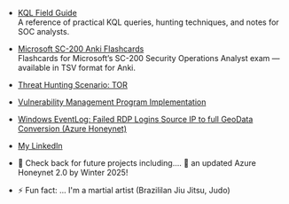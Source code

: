 - [KQL Field Guide](https://github.com/juansasoc/KQL-Field-Guide)  
  A reference of practical KQL queries, hunting techniques, and notes for SOC analysts.

- [Microsoft SC-200 Anki Flashcards](https://github.com/juansasoc/Microsoft-SC-200-Anki-Flashcards)  
  Flashcards for Microsoft’s SC-200 Security Operations Analyst exam — available in TSV format for Anki.

- [Threat Hunting Scenario: TOR](https://github.com/juansasoc/threat-hunting-scenario-tor)

- [Vulnerability Management Program Implementation](https://github.com/juansasoc/Vulnerability-Management/blob/main/README.md)

- [Windows EventLog: Failed RDP Logins Source IP to full GeoData Conversion (Azure Honeynet)](https://github.com/juansasoc/Azure-Project/blob/main/README.md)

- [My LinkedIn](https://www.linkedin.com/in/juan-rivera-2b434b7b/)





- 🔭 Check back for future projects including....  :eyes: an updated Azure Honeynet 2.0 by Winter 2025!

- ⚡ Fun fact: ... I'm a martial artist (Brazililan Jiu Jitsu, Judo)
   
